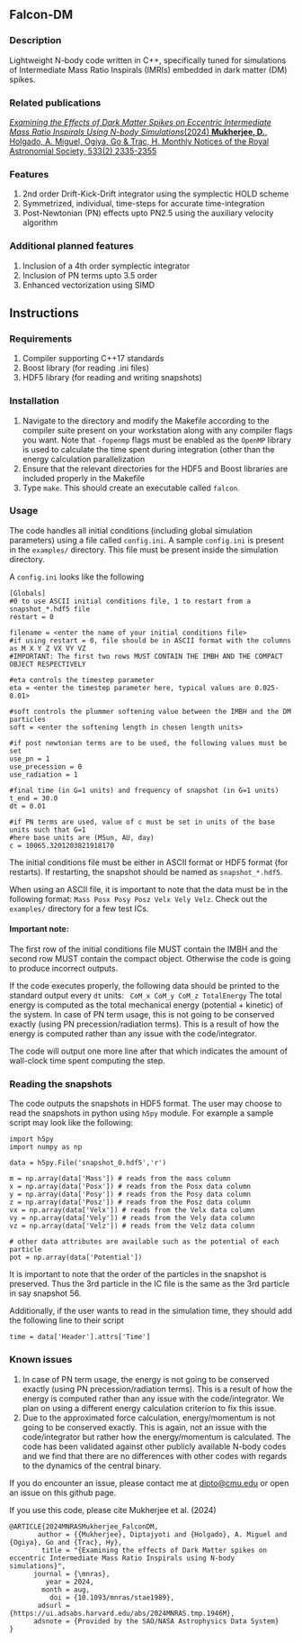 ## Falcon-DM

### Description
Lightweight N-body code written in C++, specifically tuned for simulations of Intermediate Mass Ratio Inspirals (IMRIs) embedded in dark matter (DM) spikes.

### Related publications
[_Examining the Effects of Dark Matter Spikes on Eccentric Intermediate Mass Ratio Inspirals Using  N-body Simulations_(2024) **Mukherjee, D.**, Holgado, A. Miguel, Ogiya, Go & Trac, H. Monthly Notices of the Royal Astronomial Society, 533(2) 2335-2355](https://academic.oup.com/mnras/advance-article/doi/10.1093/mnras/stae1989/7737663)

### Features
1. 2nd order Drift-Kick-Drift integrator using the symplectic HOLD scheme
2. Symmetrized, individual, time-steps for accurate time-integration
3. Post-Newtonian (PN) effects upto PN2.5 using the auxiliary velocity algorithm

### Additional planned features
1. Inclusion of a 4th order symplectic integrator
2. Inclusion of PN terms upto 3.5 order
3. Enhanced vectorization using SIMD 

## Instructions

### Requirements
1. Compiler supporting C++17 standards
2. Boost library (for reading .ini files)
3. HDF5 library (for reading and writing snapshots)

### Installation
1. Navigate to the directory and modify the Makefile according to the compiler suite present on your workstation along with any compiler flags you want. Note that ```-fopenmp``` flags must be enabled as the ```OpenMP``` library is used to calculate the time spent during integration (other than the energy calculation parallelization
2. Ensure that the relevant directories for the HDF5 and Boost libraries are included properly in the Makefile
3. Type ```make```. This should create an executable called ```falcon```. 

### Usage
The code handles all initial conditions (including global simulation parameters) using a file called ```config.ini```. A sample ```config.ini``` is present in the ```examples/``` directory. This file must be present inside the simulation directory.

A ```config.ini``` looks like the following

```
[Globals]
#0 to use ASCII initial conditions file, 1 to restart from a snapshot_*.hdf5 file
restart = 0

filename = <enter the name of your initial conditions file>
#if using restart = 0, file should be in ASCII format with the columns as M X Y Z VX VY VZ
#IMPORTANT: The first two rows MUST CONTAIN THE IMBH AND THE COMPACT OBJECT RESPECTIVELY

#eta controls the timestep parameter
eta = <enter the timestep parameter here, typical values are 0.025-0.01> 

#soft controls the plummer softening value between the IMBH and the DM particles
soft = <enter the softening length in chosen length units>

#if post newtonian terms are to be used, the following values must be set
use_pn = 1
use_precession = 0
use_radiation = 1

#final time (in G=1 units) and frequency of snapshot (in G=1 units)
t_end = 30.0
dt = 0.01

#if PN terms are used, value of c must be set in units of the base units such that G=1
#here base units are (MSun, AU, day)
c = 10065.3201203821918170

```
The initial conditions file must be either in ASCII format or HDF5 format (for restarts). If restarting, the snapshot should be named as ```snapshot_*.hdf5```.

When using an ASCII file, it is important to note that the data must be in the following format:
```Mass Posx Posy Posz Velx Vely Velz```. Check out the ```examples/``` directory for a few test ICs.

#### Important note:
The first row of the initial conditions file MUST contain the IMBH and the second row MUST contain the compact object. Otherwise the code is going to produce incorrect outputs.

If the code executes properly, the following data should be printed to the standard output every ```dt``` units:
``` CoM_x CoM_y CoM_z TotalEnergy```
The total energy is computed as the total mechanical energy (potential + kinetic) of the system. In case of PN term usage, this is not going to be conserved exactly (using PN precession/radiation terms). This is a result of how the energy is computed rather than any issue with the code/integrator.

The code will output one more line after that which indicates the amount of wall-clock time spent computing the step. 

### Reading the snapshots
The code outputs the snapshots in HDF5 format. The user may choose to read the snapshots in python using ```h5py``` module. For example a sample script may look like the following:

```
import h5py
import numpy as np

data = h5py.File('snapshot_0.hdf5','r')

m = np.array(data['Mass']) # reads from the mass column
x = np.array(data['Posx']) # reads from the Posx data column
y = np.array(data['Posy']) # reads from the Posy data column
z = np.array(data['Posz']) # reads from the Posz data column
vx = np.array(data['Velx']) # reads from the Velx data column
vy = np.array(data['Vely']) # reads from the Vely data column
vz = np.array(data['Velz']) # reads from the Velz data column

# other data attributes are available such as the potential of each particle
pot = np.array(data['Potential'])
```
It is important to note that the order of the particles in the snapshot is preserved. Thus the 3rd particle in the IC file is the same as the 3rd particle in say snapshot 56.

Additionally, if the user wants to read in the simulation time, they should add the following line to their script
```
time = data['Header'].attrs['Time']
```

### Known issues
1. In case of PN term usage, the energy is not going to be conserved exactly (using PN precession/radiation terms). This is a result of how the energy is computed rather than any issue with the code/integrator. We plan on using a different energy calculation criterion to fix this issue.
2. Due to the approximated force calculation, energy/momentum is not going to be conserved exactly. This is again, not an issue with the code/integrator but rather how the energy/momentum is calculated. The code has been validated against other publicly available N-body codes and we find that there are no differences with other codes with regards to the dynamics of the central binary.

If you do encounter an issue, please contact me at dipto@cmu.edu or open an issue on this github page.

If you use this code, please cite Mukherjee et al. (2024) 

```
@ARTICLE{2024MNRASMukherjee_FalconDM,
       author = {{Mukherjee}, Diptajyoti and {Holgado}, A. Miguel and {Ogiya}, Go and {Trac}, Hy},
        title = "{Examining the effects of Dark Matter spikes on eccentric Intermediate Mass Ratio Inspirals using N-body simulations}",
      journal = {\mnras},
         year = 2024,
        month = aug,
          doi = {10.1093/mnras/stae1989},
       adsurl = {https://ui.adsabs.harvard.edu/abs/2024MNRAS.tmp.1946M},
      adsnote = {Provided by the SAO/NASA Astrophysics Data System}
}

```
